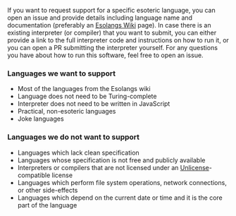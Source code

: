 If you want to request support for a specific esoteric language, you can open an issue and provide details including language name and documentation (preferably an [Esolangs Wiki](https://esolangs.org/wiki/Main_Page) page). In case there is an existing interpreter (or compiler) that you want to submit, you can either provide a link to the full interpreter code and instructions on how to run it, or you can open a PR submitting the interpreter yourself. For any questions you have about how to run this software, feel free to open an issue.

### Languages we want to support

* Most of the languages from the Esolangs wiki
* Language does not need to be Turing-complete
* Interpreter does not need to be written in JavaScript
* Practical, non-esoteric languages
* Joke languages

### Languages we do not want to support

* Languages which lack clean specification
* Languages whose specification is not free and publicly available
* Interpreters or compilers that are not licensed under an [Unlicense](https://unlicense.org/)-compatible license
* Languages which perform file system operations, network connections, or other side-effects
* Languages which depend on the current date or time and it is the core part of the language